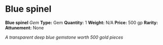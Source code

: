 # Blue spinel

**Blue spinel**
_Gem_
**Type:** Gem
**Quantity:** 1
**Weight:** N/A
**Price:** 500 gp
**Rarity:** 
**Attunement:** None

*A transparent deep blue gemstone worth 500 gold pieces*